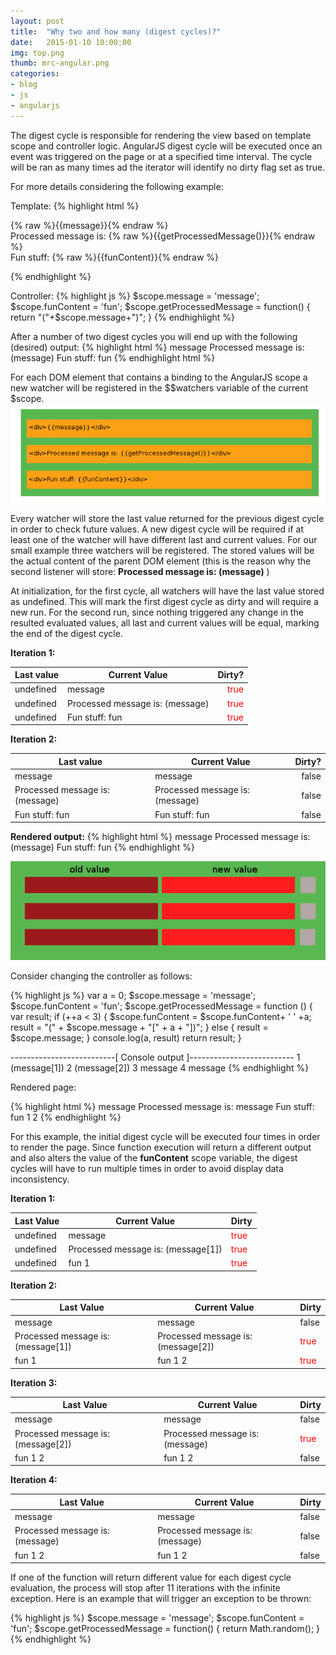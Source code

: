 ```yaml
---
layout: post
title:  "Why two and how many (digest cycles)?"
date:   2015-01-10 10:00:00
img: top.png
thumb: mrc-angular.png
categories: 
- blog
- js
- angularjs
---
```

The digest cycle is responsible for rendering the view based on template scope and controller logic. AngularJS digest
cycle will be executed once an event was triggered on the page or at a specified time interval. The cycle will be ran
as many times ad the iterator will identify no dirty flag set as true.

For more details considering the following example:

Template:
{% highlight html %}

<div>{% raw %}{{message}}{% endraw %}</div>
<div>Processed message is: {% raw %}{{getProcessedMessage()}}{% endraw %}</div>
<div>Fun stuff: {% raw %}{{funContent}}{% endraw %}</div>

{% endhighlight %}

Controller:
{% highlight js %}
 $scope.message = 'message';
$scope.funContent = 'fun';
$scope.getProcessedMessage = function() {
  return "("+$scope.message+")";
}
{% endhighlight %}

After a number of two digest cycles you will end up with the following (desired) output:
{% highlight html %}
message
Processed message is: (message)
Fun stuff: fun
{% endhighlight html %}


For each DOM element that contains a binding to the AngularJS scope a new watcher will be
registered in the $$watchers variable of the current $scope.
![Adding watcher](/resources/images/mintwo/register_watcher.gif)

Every watcher will store the last value returned for the previous digest cycle in order to check future values. A new
digest cycle will be required if at least one of the watcher will have different last and current values. For our small
example three watchers will be registered. The stored values will be the actual content of the parent DOM element (this
is the reason why the second listener will store: **Processed message is: (message)** )

At initialization, for the first cycle, all watchers will have the last value stored as undefined. This will mark the
first digest cycle as dirty and will require a new run. For the second run, since nothing triggered any change in the
resulted evaluated values, all last and current values will be equal, marking the end of the digest cycle.

**Iteration 1:**

| Last value    | Current Value                   |  Dirty?  |
| ------------- | ------------------------------- | -------: |
| undefined     | message                         | <span style="color: red">true<span>      |
| undefined     | Processed message is: (message) | <span style="color: red">true<span>      |
| undefined     | Fun stuff: fun                  | <span style="color: red">true<span>      |

**Iteration 2:**

| Last value                      | Current Value                   |  Dirty?  |
| ------------------------------- | ------------------------------- | -------: |
| message                         | message                         | false    |
| Processed message is: (message) | Processed message is: (message) | false    |
| Fun stuff: fun                  | Fun stuff: fun                  | false    |


**Rendered output:**
{% highlight html %}
message
Processed message is: (message)
Fun stuff: fun
{% endhighlight %}

![Adding watcher](/resources/images/mintwo/iterations.gif)

Consider changing the controller as follows:

{% highlight js %}
var a = 0;
$scope.message = 'message';
$scope.funContent = 'fun';
$scope.getProcessedMessage = function () {
    var result;
    if (++a < 3) {
        $scope.funContent = $scope.funContent+ ' ' +a;
        result = "(" + $scope.message + "[" + a + "])";
    } else {
        result = $scope.message;
    }
    console.log(a, result)
    return result;
}

--------------------------[ Console output ]--------------------------
1 (message[1])
2 (message[2])
3 message
4 message
{% endhighlight %}


Rendered page:

{% highlight html %}
message
Processed message is: message
Fun stuff: fun 1 2
{% endhighlight %}

For this example, the initial digest cycle will be executed four times in order to render the page.  Since function
execution will return a different output and also alters the value of the **funContent** scope variable,
the digest cycles will have to run multiple times in order to avoid display data inconsistency.

**Iteration 1:**

| Last Value | Current Value | Dirty |
| ---------- | ------------- | ----- |
| undefined | message | <span style="color: red">true<span> |
| undefined | Processed message is: (message[1]) | <span style="color: red">true<span> |
| undefined | fun 1 | <span style="color: red">true<span> |

**Iteration 2:**

| Last Value | Current Value | Dirty |
| ---------- | ------------- | ----- |
| message | message | false |
| Processed message is: (message[1]) | Processed message is: (message[2]) | <span style="color: red">true<span> |
| fun 1 | fun 1 2 | <span style="color: red">true<span> |

**Iteration 3:**

| Last Value | Current Value | Dirty |
| ---------- | ------------- | ----- |
| message | message | false |
| Processed message is: (message[2]) | Processed message is: (message) | <span style="color: red">true<span> |
| fun 1 2 | fun 1 2 | false |

**Iteration 4:**

| Last Value | Current Value | Dirty |
| ---------- | ------------- | ----- |
| message | message | false |
| Processed message is: (message) | Processed message is: (message) | false |
| fun 1 2 | fun 1 2 | false |

If one of the function will return different value for each digest cycle evaluation, the process will stop after 11
iterations with the infinite exception. Here is an example that will trigger an exception to be thrown:

{% highlight js %}
 $scope.message = 'message';
$scope.funContent = 'fun';
$scope.getProcessedMessage = function() {
  return Math.random();
}
{% endhighlight %}
